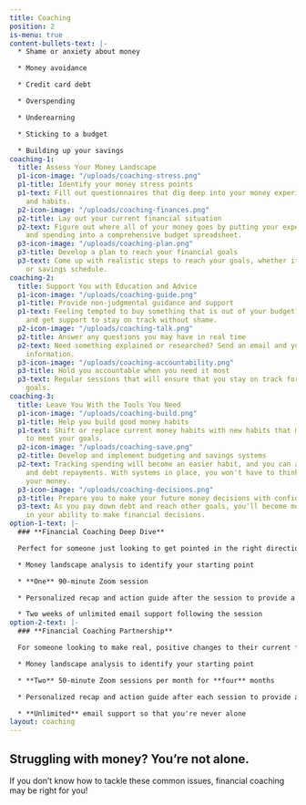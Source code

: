 ```yaml
---
title: Coaching
position: 2
is-menu: true
content-bullets-text: |-
  * Shame or anxiety about money

  * Money avoidance

  * Credit card debt

  * Overspending

  * Underearning

  * Sticking to a budget

  * Building up your savings
coaching-1:
  title: Assess Your Money Landscape
  p1-icon-image: "/uploads/coaching-stress.png"
  p1-title: Identify your money stress points
  p1-text: Fill out questionnaires that dig deep into your money experiences, mindset,
    and habits.
  p2-icon-image: "/uploads/coaching-finances.png"
  p2-title: Lay out your current financial situation
  p2-text: Figure out where all of your money goes by putting your expenses, income,
    and spending into a comprehensive budget spreadsheet.
  p3-icon-image: "/uploads/coaching-plan.png"
  p3-title: Develop a plan to reach your financial goals
  p3-text: Come up with realistic steps to reach your goals, whether it's a debt payment
    or savings schedule.
coaching-2:
  title: Support You with Education and Advice
  p1-icon-image: "/uploads/coaching-guide.png"
  p1-title: Provide non-judgmental guidance and support
  p1-text: Feeling tempted to buy something that is out of your budget? Send an email
    and get support to stay on track without shame.
  p2-icon-image: "/uploads/coaching-talk.png"
  p2-title: Answer any questions you may have in real time
  p2-text: Need something explained or researched? Send an email and you'll get the
    information.
  p3-icon-image: "/uploads/coaching-accountability.png"
  p3-title: Hold you accountable when you need it most
  p3-text: Regular sessions that will ensure that you stay on track for your financial
    goals.
coaching-3:
  title: Leave You With the Tools You Need
  p1-icon-image: "/uploads/coaching-build.png"
  p1-title: Help you build good money habits
  p1-text: Shift or replace current money habits with new habits that make it easier
    to meet your goals.
  p2-icon-image: "/uploads/coaching-save.png"
  p2-title: Develop and implement budgeting and savings systems
  p2-text: Tracking spending will become an easier habit, and you can automate savings
    and debt repayments. With systems in place, you won't have to think as much about
    your money.
  p3-icon-image: "/uploads/coaching-decisions.png"
  p3-title: Prepare you to make your future money decisions with confidence
  p3-text: As you pay down debt and reach other goals, you'll become more confident
    in your ability to make financial decisions.
option-1-text: |-
  ### **Financial Coaching Deep Dive**

  Perfect for someone just looking to get pointed in the right direction or looking for answers to specific questions.

  * Money landscape analysis to identify your starting point

  * **One** 90-minute Zoom session

  * Personalized recap and action guide after the session to provide a clear way forward

  * Two weeks of unlimited email support following the session
option-2-text: |-
  ### **Financial Coaching Partnership**

  For someone looking to make real, positive changes to their current financial situation.

  * Money landscape analysis to identify your starting point

  * **Two** 50-minute Zoom sessions per month for **four** months

  * Personalized recap and action guide after each session to provide a clear way forward

  * **Unlimited** email support so that you're never alone
layout: coaching
---
```


## Struggling with money? You’re not alone.
If you don’t know how to tackle these common issues, financial coaching may be right for you!
